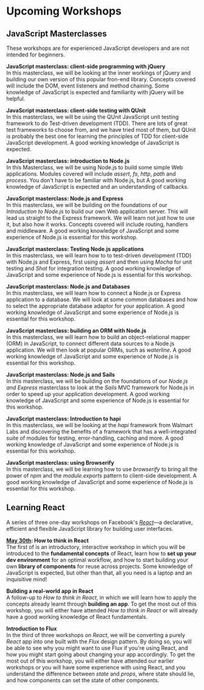 # Upcoming Workshops

## JavaScript Masterclasses

These workshops are for experienced JavaScript developers and are not intended for beginners.

**JavaScript masterclass: client-side programming with jQuery**    
In this masterclass, we will be looking at the inner workings of jQuery and building our own version of this popular fron-end library. Concepts covered will include the DOM, event listeners and method chaining. Some knowledge of JavaScript is expected and familiarity with jQuery will be helpful.

**JavaScript masterclass: client-side testing with QUnit**    
In this masterclass, we will be using the QUnit JavaScript unit testing framework to do Test-driven development (TDD). There are lots of great test frameworks to choose from, and we have tried most of them, but QUnit is probably the best one for learning the principles of TDD for client-side JavaScript development. A good working knowledge of JavaScript is expected.

**JavaScript masterclass: introduction to Node.js**    
In this Masterclass, we will be using Node.js to build some simple Web applications. Modules covered will include *assert*, *fs*, *http*, *path* and *process*. You don't have to be familiar with Node.js, but A good working knowledge of JavaScript is expected and an understanding of callbacks.

**JavaScript masterclass: Node.js and Express**    
In this masterclass, we will be building on the foundations of our *Introduction to Node.js* to build our own Web application server. This will lead us straight to the Express framework. We will learn not just how to use it, but also how it works. Concepts covered will include routing, handlers and middleware. A good working knowledge of JavaScript and some experience of Node.js is essential for this workshop.

**JavaScript masterclass: Testing Node.js applications**    
In this masterclass, we will learn how to to test-driven development (TDD) with Node.js and Express, first using *assert* and then using *Mocha* for unit testing and *Shot* for integration testing. A good working knowledge of JavaScript and some experience of Node.js is essential for this workshop.

**JavaScript masterclass: Node.js and Databases**    
In this masterclass, we will learn how to connect a Node.js or Express application to a database. We will look at some common databases and how to select the appropriate database adaptor for your application. A good working knowledge of JavaScript and some experience of Node.js is essential for this workshop.

**JavaScript masterclass: building an ORM with Node.js**    
In this masterclass, we will learn how to build an object-relational mapper (ORM) in JavaScript, to connect different data sources to a Node.js application. We will then look at popular ORMs, such as *waterline*. A good working knowledge of JavaScript and some experience of Node.js is essential for this workshop.

**JavaScript masterclass: Node.js and Sails**    
In this masterclass, we will be building on the foundations of our *Node.js and Express* masterclass to look at the *Sails* MVC framework for Node.js in order to speed up your application development. A good working knowledge of JavaScript and some experience of Node.js is essential for this workshop.

**JavaScript masterclass: Introduction to hapi**    
In this masterclass, we will be looking at the *hapi* framework from Walmart Labs and discovering the benefits of a framework that has a well-integrated suite of modules for testing, error-handling, caching and more. A good working knowledge of JavaScript and some experience of Node.js is essential for this workshop.


**JavaScript masterclass: using Browserify**    
In this masterclass, we will be learning how to use *browserify* to bring all the power of *npm* and the *module.exports* pattern to client-side development. A good working knowledge of JavaScript and some experience of Node.js is essential for this workshop.


## Learning React 

A series of three one-day workshops on Facebook's [*React*](https://facebook.github.io/react/)—a declarative, efficient and flexible JavaScript library for building user interfaces.

**[May 30th](https://ti.to/founders-coders/begin-react-workshop): How to think in React**    
The first of is an introductory, interactive workshop in which you will be introduced to the **fundamental concepts** of React, learn how to **set up your dev environment** for an optimal workflow, and how to start building your own **library of components** for reuse across projects. Some knowledge of JavaScript is expected, but other than that, all you need is a laptop and an inquisitive mind!  

**Building a real-world app in React**    
A follow-up to *How to think in React*, in which we will learn how to apply the concepts already learnt through **building an app**. To get the most out of this workshop, you will either have attended *How to think in React* or will already have a good working knowledge of React fundamentals.

**Introduction to Flux**    
In the third of three workshops on *React*,  we will be converting a purely *React* app into one built with the *Flux* design pattern. By doing so, you will be able to see why you might want to use Flux if you're using React, and how you might start going about changing your app accordingly.  To get the most out of this workshop, you will either have attended our earlier workshops or you will have some experience with using React, and you understand the difference between *state* and *props*, where state should lie, and how components can set the state of other components.


